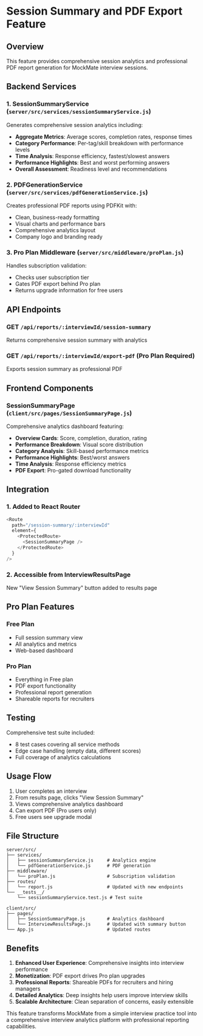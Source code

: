 # Session Summary and PDF Export Feature

## Overview
This feature provides comprehensive session analytics and professional PDF report generation for MockMate interview sessions.

## Backend Services

### 1. SessionSummaryService (`server/src/services/sessionSummaryService.js`)
Generates comprehensive session analytics including:
- **Aggregate Metrics**: Average scores, completion rates, response times
- **Category Performance**: Per-tag/skill breakdown with performance levels
- **Time Analysis**: Response efficiency, fastest/slowest answers
- **Performance Highlights**: Best and worst performing answers
- **Overall Assessment**: Readiness level and recommendations

### 2. PDFGenerationService (`server/src/services/pdfGenerationService.js`)
Creates professional PDF reports using PDFKit with:
- Clean, business-ready formatting
- Visual charts and performance bars
- Comprehensive analytics layout
- Company logo and branding ready

### 3. Pro Plan Middleware (`server/src/middleware/proPlan.js`)
Handles subscription validation:
- Checks user subscription tier
- Gates PDF export behind Pro plan
- Returns upgrade information for free users

## API Endpoints

### GET `/api/reports/:interviewId/session-summary`
Returns comprehensive session summary with analytics

### GET `/api/reports/:interviewId/export-pdf` (Pro Plan Required)
Exports session summary as professional PDF

## Frontend Components

### SessionSummaryPage (`client/src/pages/SessionSummaryPage.js`)
Comprehensive analytics dashboard featuring:
- **Overview Cards**: Score, completion, duration, rating
- **Performance Breakdown**: Visual score distribution
- **Category Analysis**: Skill-based performance metrics
- **Performance Highlights**: Best/worst answers
- **Time Analysis**: Response efficiency metrics
- **PDF Export**: Pro-gated download functionality

## Integration

### 1. Added to React Router
```javascript
<Route
  path="/session-summary/:interviewId"
  element={
    <ProtectedRoute>
      <SessionSummaryPage />
    </ProtectedRoute>
  }
/>
```

### 2. Accessible from InterviewResultsPage
New "View Session Summary" button added to results page

## Pro Plan Features

### Free Plan
- Full session summary view
- All analytics and metrics
- Web-based dashboard

### Pro Plan
- Everything in Free plan
- PDF export functionality
- Professional report generation
- Shareable reports for recruiters

## Testing

Comprehensive test suite included:
- 8 test cases covering all service methods
- Edge case handling (empty data, different scores)
- Full coverage of analytics calculations

## Usage Flow

1. User completes an interview
2. From results page, clicks "View Session Summary"
3. Views comprehensive analytics dashboard
4. Can export PDF (Pro users only)
5. Free users see upgrade modal

## File Structure

```
server/src/
├── services/
│   ├── sessionSummaryService.js     # Analytics engine
│   └── pdfGenerationService.js      # PDF generation
├── middleware/
│   └── proPlan.js                   # Subscription validation
├── routes/
│   └── report.js                    # Updated with new endpoints
└── __tests__/
    └── sessionSummaryService.test.js # Test suite

client/src/
├── pages/
│   ├── SessionSummaryPage.js        # Analytics dashboard
│   └── InterviewResultsPage.js      # Updated with summary button
└── App.js                           # Updated routes
```

## Benefits

1. **Enhanced User Experience**: Comprehensive insights into interview performance
2. **Monetization**: PDF export drives Pro plan upgrades
3. **Professional Reports**: Shareable PDFs for recruiters and hiring managers
4. **Detailed Analytics**: Deep insights help users improve interview skills
5. **Scalable Architecture**: Clean separation of concerns, easily extensible

This feature transforms MockMate from a simple interview practice tool into a comprehensive interview analytics platform with professional reporting capabilities.